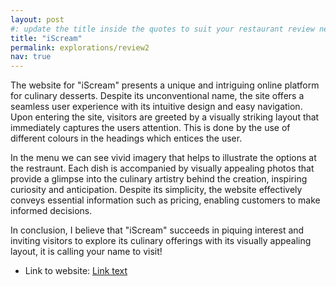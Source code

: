 ```yaml
---
layout: post
#: update the title inside the quotes to suit your restaurant review needs
title: "iScream"
permalink: explorations/review2
nav: true
---
```


The website for "iScream" presents a unique and intriguing online platform for culinary desserts. Despite its unconventional name, the site offers a seamless user experience with its intuitive design and easy navigation. Upon entering the site, visitors are greeted by a visually striking layout that immediately captures the users attention. This is done by the use of different colours in the headings which entices the user.

In the menu we can see vivid imagery that helps to illustrate the options at the restraunt. Each dish is accompanied by visually appealing photos that provide a glimpse into the culinary artistry behind the creation, inspiring curiosity and anticipation. Despite its simplicity, the website effectively conveys essential information such as pricing, enabling customers to make informed decisions.

In conclusion, I believe that "iScream" succeeds in piquing interest and inviting visitors to explore its culinary offerings with its visually appealing layout, it is calling your name to visit!

- Link to website: [Link text](https://allegheny-college-cmpsc-105-spring-2024.github.io/resto-AOtbliesk/menu)
